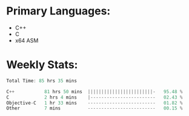 # Primary Languages:
- C++
- C
- x64 ASM

# Weekly Stats:
<!--START_SECTION:waka-->

```C++
Total Time: 85 hrs 35 mins

C++           81 hrs 50 mins  ||||||||||||||||||||||||-   95.48 %
C             2 hrs 4 mins    |------------------------   02.43 %
Objective-C   1 hr 33 mins    -------------------------   01.82 %
Other         7 mins          -------------------------   00.15 %
```

<!--END_SECTION:waka-->


